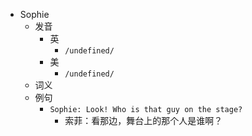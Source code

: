 - Sophie
  - 发音
    - 英
      - `/undefined/`
    - 美
      - `/undefined/`
  - 词义
  - 例句
    - `Sophie: Look! Who is that guy on the stage?`
      - 索菲：看那边，舞台上的那个人是谁啊？

